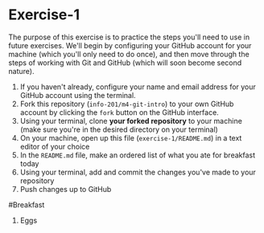 # Exercise-1

The purpose of this exercise is to practice the steps you'll need to use in future exercises. We'll begin by configuring your GitHub account for your machine (which you'll only need to do once), and then move through the steps of working with Git and GitHub (which will soon become second nature).

1. If you haven't already, configure your name and email address for your GitHub account using the terminal.
2. Fork this repository (`info-201/m4-git-intro`) to your own GitHub account by clicking the `fork` button on the GitHub interface.
3. Using your terminal, clone **your forked repository** to your machine (make sure you're in the desired directory on your terminal)
4. On your machine, open up this file (`exercise-1/README.md`) in a text editor of your choice
5. In the `README.md` file, make an ordered list of what you ate for breakfast today
6. Using your terminal, add and commit the changes you've made to your repository
7. Push changes up to GitHub

#Breakfast
1. Eggs

